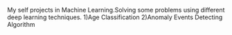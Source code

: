 My self projects in Machine Learning.Solving some problems using different deep learning techniques.
1)Age Classification
2)Anomaly Events Detecting Algorithm
